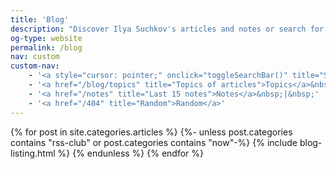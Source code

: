 ```yaml
---
title: 'Blog'
description: "Discover Ilya Suchkov's articles and notes or search for particular one."
og-type: website
permalink: /blog
nav: custom
custom-nav: 
    - '<a style="cursor: pointer;" onclick="toggleSearchBar()" title="Search" >Search</a>&nbsp;|&nbsp;'
    - '<a href="/blog/topics" title="Topics of articles">Topics</a>&nbsp;|&nbsp;'
    - '<a href="/notes" title="Last 15 notes">Notes</a>&nbsp;|&nbsp;'
    - '<a href="/404" title="Random">Random</a>'
---
```


<div id="search-bar" style="display: none;">

{%- include search.html -%}
</div>

{% for post in site.categories.articles %}
    {%- unless post.categories contains "rss-club" or post.categories contains "now"-%}
        {% include blog-listing.html %}
    {% endunless %}
{% endfor %}


<script>

let searchBarStatus = sessionStorage.getItem("searchBarStatus");

if (!searchBarStatus) {
    sessionStorage.setItem("searchBarStatus", "False");
    }
    else if (searchBarStatus === "True") {
    document.getElementById("search-bar").setAttribute("style", "display: block");
    }

function toggleSearchBar() {
    
    let searchBarStatus = sessionStorage.getItem("searchBarStatus");

    if (searchBarStatus === "False") {
        document.getElementById("search-bar").setAttribute("style", "display: block");
        sessionStorage.setItem("searchBarStatus", "True");
    } else if (searchBarStatus === "True") {
        document.getElementById("search-bar").setAttribute("style", "display: none");
        sessionStorage.setItem("searchBarStatus", "False");
    }    
}

</script>